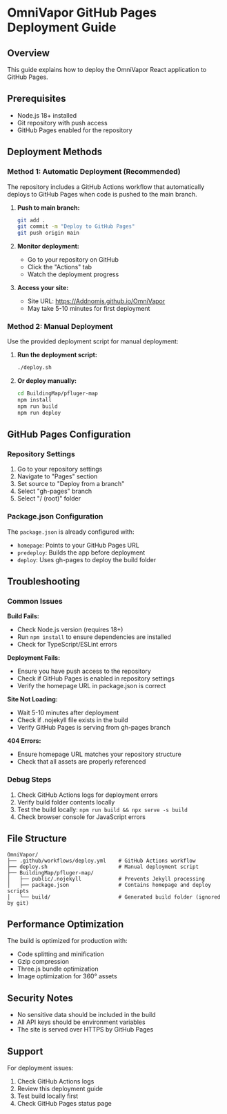 # OmniVapor GitHub Pages Deployment Guide

## Overview
This guide explains how to deploy the OmniVapor React application to GitHub Pages.

## Prerequisites
- Node.js 18+ installed
- Git repository with push access
- GitHub Pages enabled for the repository

## Deployment Methods

### Method 1: Automatic Deployment (Recommended)
The repository includes a GitHub Actions workflow that automatically deploys to GitHub Pages when code is pushed to the main branch.

1. **Push to main branch:**
   ```bash
   git add .
   git commit -m "Deploy to GitHub Pages"
   git push origin main
   ```

2. **Monitor deployment:**
   - Go to your repository on GitHub
   - Click the "Actions" tab
   - Watch the deployment progress

3. **Access your site:**
   - Site URL: https://Addnomis.github.io/OmniVapor
   - May take 5-10 minutes for first deployment

### Method 2: Manual Deployment
Use the provided deployment script for manual deployment:

1. **Run the deployment script:**
   ```bash
   ./deploy.sh
   ```

2. **Or deploy manually:**
   ```bash
   cd BuildingMap/pfluger-map
   npm install
   npm run build
   npm run deploy
   ```

## GitHub Pages Configuration

### Repository Settings
1. Go to your repository settings
2. Navigate to "Pages" section
3. Set source to "Deploy from a branch"
4. Select "gh-pages" branch
5. Select "/ (root)" folder

### Package.json Configuration
The `package.json` is already configured with:
- `homepage`: Points to your GitHub Pages URL
- `predeploy`: Builds the app before deployment
- `deploy`: Uses gh-pages to deploy the build folder

## Troubleshooting

### Common Issues

**Build Fails:**
- Check Node.js version (requires 18+)
- Run `npm install` to ensure dependencies are installed
- Check for TypeScript/ESLint errors

**Deployment Fails:**
- Ensure you have push access to the repository
- Check if GitHub Pages is enabled in repository settings
- Verify the homepage URL in package.json is correct

**Site Not Loading:**
- Wait 5-10 minutes after deployment
- Check if .nojekyll file exists in the build
- Verify GitHub Pages is serving from gh-pages branch

**404 Errors:**
- Ensure homepage URL matches your repository structure
- Check that all assets are properly referenced

### Debug Steps
1. Check GitHub Actions logs for deployment errors
2. Verify build folder contents locally
3. Test the build locally: `npm run build && npx serve -s build`
4. Check browser console for JavaScript errors

## File Structure
```
OmniVapor/
├── .github/workflows/deploy.yml    # GitHub Actions workflow
├── deploy.sh                       # Manual deployment script
├── BuildingMap/pfluger-map/
│   ├── public/.nojekyll            # Prevents Jekyll processing
│   ├── package.json                # Contains homepage and deploy scripts
│   └── build/                      # Generated build folder (ignored by git)
```

## Performance Optimization
The build is optimized for production with:
- Code splitting and minification
- Gzip compression
- Three.js bundle optimization
- Image optimization for 360° assets

## Security Notes
- No sensitive data should be included in the build
- All API keys should be environment variables
- The site is served over HTTPS by GitHub Pages

## Support
For deployment issues:
1. Check GitHub Actions logs
2. Review this deployment guide
3. Test build locally first
4. Check GitHub Pages status page 